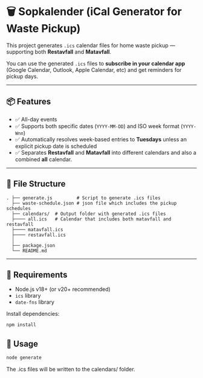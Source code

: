 # 🗑️ Sopkalender (iCal Generator for Waste Pickup)

This project generates `.ics` calendar files for home waste pickup — supporting both **Restavfall** and **Matavfall**.

You can use the generated `.ics` files to **subscribe in your calendar app** (Google Calendar, Outlook, Apple Calendar, etc) and get reminders for pickup days.

---

## 📦 Features

- ✅ All-day events  
- ✅ Supports both specific dates (`YYYY-MM-DD`) and ISO week format (`YYYY-Wnn`)  
- ✅ Automatically resolves week-based entries to **Tuesdays** unless an explicit pickup date is scheduled
- ✅ Separates **Restavfall** and **Matavfall** into different calendars and also a combined **all** calendar.

---

## 📁 File Structure
```
. ├── generate.js         # Script to generate .ics files
  ├── waste-schedule.json # json file which includes the pickup schedules
  ├── calendars/  # Output folder with generated .ics files
  ├──── all.ics   # Calendar that includes both matavfall and restavfall
  ├──── matavfall.ics 
  ├──── restavfall.ics
  │
  ├── package.json 
  └── README.md
```

---

## 🧰 Requirements

- Node.js v18+ (or v20+ recommended)
- `ics` library
- `date-fns` library

Install dependencies:

```bash
npm install
```

## 🚀 Usage
```bash
node generate
```
The .ics files will be written to the calendars/ folder.


